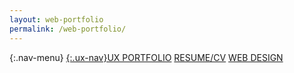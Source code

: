 ```yaml
---
layout: web-portfolio
permalink: /web-portfolio/
---
```


{:.nav-menu}
[{:.ux-nav}UX PORTFOLIO](../ux-portfolio)   [RESUME/CV](../online-cv)   [WEB DESIGN](../web-portfolio)